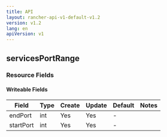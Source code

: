 ```yaml
---
title: API
layout: rancher-api-v1-default-v1.2
version: v1.2
lang: en
apiVersion: v1
---
```


## servicesPortRange



### Resource Fields

#### Writeable Fields

Field | Type | Create | Update | Default | Notes
---|---|---|---|---|---
endPort | int | Yes | Yes | - | 
startPort | int | Yes | Yes | - | 



<br>
